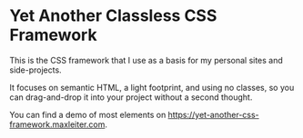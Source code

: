 # Yet Another Classless CSS Framework

This is the CSS framework that I use as a basis for my personal sites and side-projects.

It focuses on semantic HTML, a light footprint, and using no classes, so you can drag-and-drop it into your project without a second thought.

You can find a demo of most elements on https://yet-another-css-framework.maxleiter.com.
